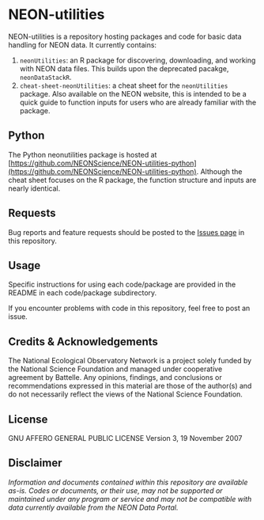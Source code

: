 NEON-utilities
================

<!-- ****** Description ****** -->


NEON-utilities is a repository hosting packages and code for basic data handling for NEON data. It currently contains:

1. `neonUtilities`: an R package for discovering, downloading, and working with NEON data files. This builds upon the deprecated pacakge, `neonDataStackR`.
2. `cheat-sheet-neonUtilities`: a cheat sheet for the `neonUtilities` package. Also available on the NEON website, this is intended to be a quick guide to function inputs for users who are already familiar with the package.

<!-- ****** Python ****** -->
Python
--------
The Python neonutilities package is hosted at [https://github.com/NEONScience/NEON-utilities-python](https://github.com/NEONScience/NEON-utilities-python). Although the cheat sheet focuses on the R package, the function structure and inputs are nearly identical.


<!-- ****** Requests ****** -->
Requests
--------

Bug reports and feature requests should be posted to the <a href="https://github.com/NEONScience/NEON-utilities/issues"> Issues page</a> in this repository.


<!-- ****** Usage ****** -->
Usage
-----

Specific instructions for using each code/package are provided in the README in each code/package subdirectory. 

If you encounter problems with code in this repository, feel free to post an issue.

<!-- ****** Acknowledgements ****** -->
Credits & Acknowledgements
--------------------------

<!-- Acknowledgements text -->
The National Ecological Observatory Network is a project solely funded by the National Science Foundation and managed under cooperative agreement by Battelle. Any opinions, findings, and conclusions or recommendations expressed in this material are those of the author(s) and do not necessarily reflect the views of the National Science Foundation.

<!-- ****** License ****** -->
License
-------
 GNU AFFERO GENERAL PUBLIC LICENSE Version 3, 19 November 2007

<!-- ****** Disclaimer ****** -->
Disclaimer
----------
*Information and documents contained within this repository are available as-is. Codes or documents, or their use, may not be supported or maintained under any program or service and may not be compatible with data currently available from the NEON Data Portal.*

